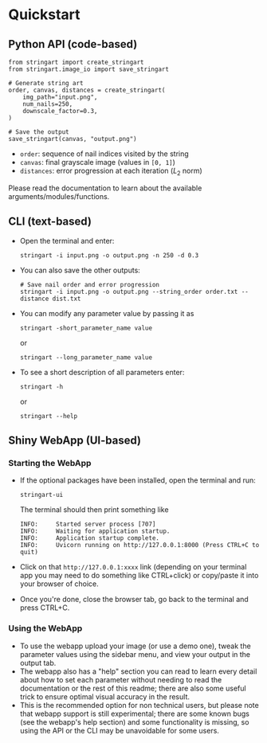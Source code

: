 # Quickstart

## Python API (code-based)
```
from stringart import create_stringart
from stringart.image_io import save_stringart

# Generate string art
order, canvas, distances = create_stringart(
    img_path="input.png",
    num_nails=250,
    downscale_factor=0.3,
)

# Save the output
save_stringart(canvas, "output.png")
```
- `order`: sequence of nail indices visited by the string
- `canvas`: final grayscale image (values in `[0, 1]`)
- `distances`: error progression at each iteration ($L_2$ norm)

Please read the documentation to learn about the available arguments/modules/functions.

## CLI (text-based)
- Open the terminal and enter:
    ```
    stringart -i input.png -o output.png -n 250 -d 0.3
    ```
- You can also save the other outputs:
    ```
    # Save nail order and error progression
    stringart -i input.png -o output.png --string_order order.txt --distance dist.txt
    ```
- You can modify any parameter value by passing it as
    ```
    stringart -short_parameter_name value
    ```
    or 
    ```
    stringart --long_parameter_name value
    ```

- To see a short description of all parameters enter:
    ```
    stringart -h
    ```
    or 
    ```
    stringart --help
    ```

## Shiny WebApp (UI-based)

### Starting the WebApp
- If the optional packages have been installed, open the terminal and run:
    ```
    stringart-ui
    ```
    The terminal should then print something like
    ```
    INFO:     Started server process [707]
    INFO:     Waiting for application startup.
    INFO:     Application startup complete.
    INFO:     Uvicorn running on http://127.0.0.1:8000 (Press CTRL+C to quit)
    ```
- Click on that `http://127.0.0.1:xxxx` link (depending on your terminal app you may need to do something like CTRL+click) or copy/paste it into your browser of choice.

- Once you're done, close the browser tab, go back to the terminal and press CTRL+C.

### Using the WebApp
- To use the webapp upload your image (or use a demo one), tweak the parameter values using the sidebar menu, and view your output in the output tab.
- The webapp also has a "help" section you can read to learn every detail about how to set each parameter without needing to read the documentation or the rest of this readme; there are also some useful trick to ensure optimal visual accuracy in the result.
- This is the recommended option for non technical users, but please note that webapp support is still experimental; there are some known bugs (see the webapp's help section) and some functionality is missing, so using the API or the CLI may be unavoidable for some users.